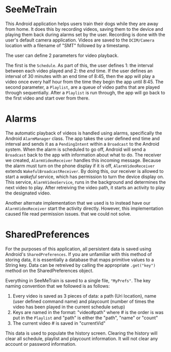 # SeeMeTrain

This Android application helps users train their dogs while they are away from home. It does this by recording videos, saving them to the device and playing them back during alarms set by the user. Recording is done with the user's default camera application. Videos are saved to the `DCIM/Camera` location with a filename of "SMT" followed by a timestamp.

The user can define 2 parameters for video playback. 

The first is the `Schedule`. As part of this, the user defines 1: the interval between each video played and 2: the *end* time. If the user defines an interval of 30 minutes with an end time of 8:45, then the app will play a video once every half hour from the time they begin the app until 8:45. The second parameter, a `Playlist`, are a queue of video paths that are played through sequentially. After a `Playlist` is run through, the app will go back to the first video and start over from there.

# Alarms

The automatic playback of videos is handled using alarms, specifically the Android `AlarmManager` class. The app takes the user defined end time and interval and sends it as a `PendingIntent` within a `Broadcast` to the Android system. When the alarm is scheduled to go off, Android will send a `Broadcast` back to the app with information about what to do. The receiver we created, `AlarmVideoReceiver` handles this incoming message. Because the alarm must turn on the phone display if it is off, `AlarmVideoReceiver` extends `WakefulBroadcastReceiver`. By doing this, our receiver is allowed to start a *wakeful* service, which has permission to turn the device display on. This service, `AlarmVideoService`, runs in the background and determines the next video to play. After retreiving the video path, it starts an activity to play the designated video.

Another alternate implementation that we used is to instead have our `AlarmVideoReceiver` start the activity directly. However, this implementation caused file read permission issues. that we could not solve.

# SharedPreferences

For the purposes of this application, all persistent data is saved using Android's `SharedPreferences`. If you are unfamiliar with this method of storing data, it is essentially a database that maps primitive values to a String key. Data can be retreived by calling the appropriate `.get("key")` method on the SharedPreferences object. 

Everything in SeeMeTrain is saved to a single file, `"MyPrefs"`. The key naming convention that we followed is as follows:
1. Every video is saved as 3 pieces of data: a path (Uri location), name (user defined command name) and playcount (number of times the video has been played in the current schedule setup)
2. Keys are named in the format: "video#path" where # is the order is was put in the `Playlist` and "path" is either the "path", "name" or "count"
3. The current video # is saved in "currentVid"

This data is used to populate the history screen. Clearing the history will clear all schedule, playlist and playcount information. It will not clear any account or password information.
